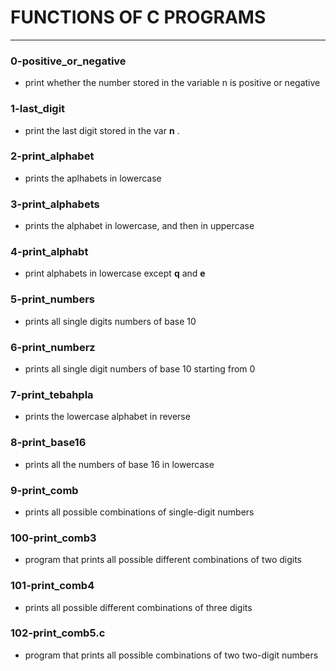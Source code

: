 
# FUNCTIONS OF C PROGRAMS
---

### 0-positive_or_negative
- print whether the number stored in the variable n is positive or negative

### 1-last_digit
- print the last digit stored in the var **n** .

### 2-print_alphabet
- prints the aplhabets in lowercase

### 3-print_alphabets
- prints the alphabet in lowercase, and then in uppercase

### 4-print_alphabt
- print alphabets in lowercase except **q** and **e**

### 5-print_numbers
- prints all single digits numbers of base 10

### 6-print_numberz
- prints all single digit numbers of base 10 starting from 0

### 7-print_tebahpla
- prints the lowercase alphabet in reverse

### 8-print_base16
- prints all the numbers of base 16 in lowercase

### 9-print_comb
- prints all possible combinations of single-digit numbers

### 100-print_comb3
- program that prints all possible different combinations of two digits

### 101-print_comb4
- prints all possible different combinations of three digits

### 102-print_comb5.c
- program that prints all possible combinations of two two-digit numbers
